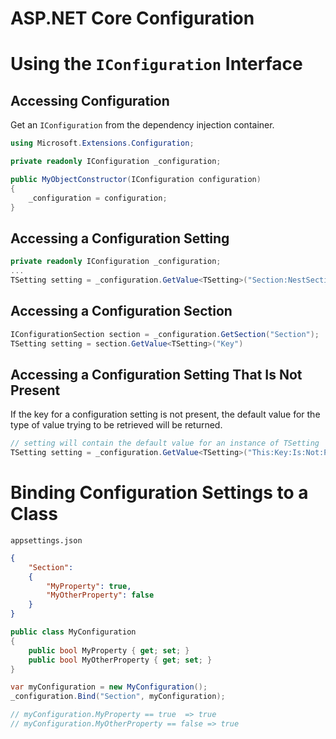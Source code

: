 # ASP.NET Core Configuration

# Using the `IConfiguration` Interface

## Accessing Configuration
Get an `IConfiguration` from the dependency injection container.

```csharp
using Microsoft.Extensions.Configuration;

private readonly IConfiguration _configuration;

public MyObjectConstructor(IConfiguration configuration)
{
    _configuration = configuration;
}
```

## Accessing a Configuration Setting

```csharp
private readonly IConfiguration _configuration;
...
TSetting setting = _configuration.GetValue<TSetting>("Section:NestSection:Key");
```

## Accessing a Configuration Section
```csharp
IConfigurationSection section = _configuration.GetSection("Section");
TSetting setting = section.GetValue<TSetting>("Key")
```

## Accessing a Configuration Setting That Is Not Present
If the key for a configuration setting is not present, the default value for the type of value trying to be retrieved will be returned.

```csharp
// setting will contain the default value for an instance of TSetting
TSetting setting = _configuration.GetValue<TSetting>("This:Key:Is:Not:Present");
```

# Binding Configuration Settings to a Class

`appsettings.json`
```json
{
    "Section":
    {
        "MyProperty": true,
        "MyOtherProperty": false
    }
}
```

```csharp
public class MyConfiguration
{
    public bool MyProperty { get; set; }
    public bool MyOtherProperty { get; set; }
}
```

```csharp
var myConfiguration = new MyConfiguration();
_configuration.Bind("Section", myConfiguration);

// myConfiguration.MyProperty == true  => true
// myConfiguration.MyOtherProperty == false => true
```
